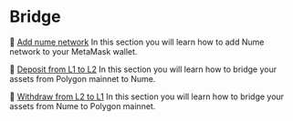 # Bridge

📄️ [Add nume network](./bridge/add-a-network.md) In this section you will learn how to add Nume network to your MetaMask wallet.

📄️ [Deposit from L1 to L2](./bridge/deposit-l1-l2.md) In this section you will learn how to bridge your assets from Polygon mainnet to Nume.

📄️ [Withdraw from L2 to L1](./bridge/withdraw-l2-l1.md) In this section you will learn how to bridge your assets from Nume to Polygon mainnet.
